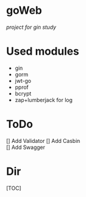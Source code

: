 # goWeb
*project for gin study*
   
   
# Used modules
- gin  
- gorm
- jwt-go  
- pprof  
- bcrypt
- zap+lumberjack for log  
     
     
# ToDo
[] Add Validator
[] Add Casbin  
[] Add Swagger
    
    
# Dir
[TOC]


